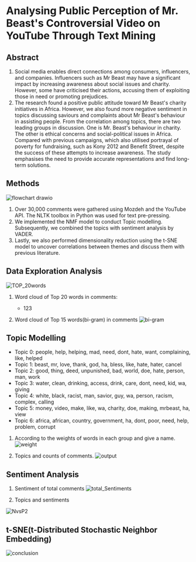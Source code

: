 # Analysing Public Perception of Mr. Beast's Controversial Video on YouTube Through Text Mining

## Abstract
1. Social media enables direct connections among consumers, influencers, and companies. Influencers such as Mr Beast may have a significant impact by increasing awareness about social issues and charity. However, some have criticised their actions, accusing them of exploiting those in need or promoting prejudices.
2. The research found a positive public attitude toward Mr Beast's charity initiatives in Africa. However, we also found more negative sentiment in topics discussing saviours and complaints about Mr Beast's behaviour in assisting people. From the correlation among topics, there are two leading groups in discussion. One is Mr. Beast's behaviour in charity. The other is ethical concerns and social-political issues in Africa. Compared with previous campaigns, which also utilised portrayal of poverty for fundraising, such as Kony 2012 and Benefit Street, despite the success of these attempts to increase awareness. The study emphasises the need to provide accurate representations and find long-term solutions.

## Methods
![flowchart drawio](https://github.com/user-attachments/assets/e39a5ea1-d6d3-4892-b763-5d6756e0fc01)

1. Over 30,000 comments were gathered using Mozdeh and the YouTube API. The NLTK toolbox in Python was used for text pre-pressing.
2. We implemented the NMF model to conduct Topic modelling. Subsequently, we combined the topics with sentiment analysis by VADER.
3. Lastly, we also performed dimensionality reduction using the t-SNE model to uncover correlations between themes and discuss them with previous literature.
   
## Data Exploration Analysis

![TOP_20words](https://github.com/user-attachments/assets/8b909931-a692-4a0d-8fcf-f26d05ad9e10)
1. Word cloud of Top 20 words in comments:
   * 123 


3. Word cloud of Top 15 words(bi-gram) in comments
![bi-gram](https://github.com/user-attachments/assets/fc749e6d-28c5-427a-80f9-04bee2a473cf)


## Topic Modelling 

* Topic 0: people, help, helping, mad, need, dont, hate, want, complaining, like, helped
* Topic 1: beast, mr, love, thank, god, ha, bless, like, hate, hater, cancel
* Topic 2: good, thing, deed, unpunished, bad, world, doe, hate, person, man, work
* Topic 3: water, clean, drinking, access, drink, care, dont, need, kid, wa, giving
* Topic 4: white, black, racist, man, savior, guy, wa, person, racism, complex, calling
* Topic 5: money, video, make, like, wa, charity, doe, making, mrbeast, ha, view
* Topic 6: africa, african, country, government, ha, dont, poor, need, help, problem, corrupt

1. According to the weights of words in each group and give a name. 
![weight](https://github.com/user-attachments/assets/4b53a6a8-e72d-447c-8d45-478f289dd80d)

2. Topics and counts of comments. 
![output](https://github.com/user-attachments/assets/6bf36db4-b50b-4d27-ab9d-e406f0e1633c)



## Sentiment Analysis
1. Sentiment of total comments
![total_Sentiments](https://github.com/user-attachments/assets/8927036f-59ae-4ba3-bbf6-acd0a43b0d03)


2. Topics and sentiments

![NvsP2](https://github.com/user-attachments/assets/8a11ab05-0b64-44c8-a83f-e5f54359a646)

## t-SNE(t-Distributed Stochastic Neighbor Embedding)
![conclusion](https://github.com/user-attachments/assets/c5a0a6ec-80c3-4cbe-b5f6-1388541087b8)
